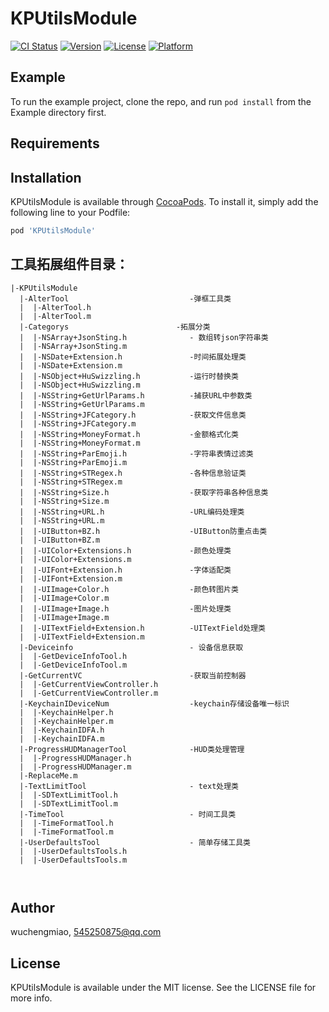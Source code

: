 # KPUtilsModule

[![CI Status](https://img.shields.io/travis/wuchengmiao/KPUtilsModule.svg?style=flat)](https://travis-ci.org/wuchengmiao/KPUtilsModule)
[![Version](https://img.shields.io/cocoapods/v/KPUtilsModule.svg?style=flat)](https://cocoapods.org/pods/KPUtilsModule)
[![License](https://img.shields.io/cocoapods/l/KPUtilsModule.svg?style=flat)](https://cocoapods.org/pods/KPUtilsModule)
[![Platform](https://img.shields.io/cocoapods/p/KPUtilsModule.svg?style=flat)](https://cocoapods.org/pods/KPUtilsModule)

## Example

To run the example project, clone the repo, and run `pod install` from the Example directory first.

## Requirements

## Installation

KPUtilsModule is available through [CocoaPods](https://cocoapods.org). To install
it, simply add the following line to your Podfile:

```ruby
pod 'KPUtilsModule'
```

## 工具拓展组件目录：

```
|-KPUtilsModule
  |-AlterTool                           -弹框工具类
  |  |-AlterTool.h
  |  |-AlterTool.m
  |-Categorys                        -拓展分类
  |  |-NSArray+JsonSting.h              - 数组转json字符串类
  |  |-NSArray+JsonSting.m
  |  |-NSDate+Extension.h               -时间拓展处理类
  |  |-NSDate+Extension.m
  |  |-NSObject+HuSwizzling.h           -运行时替换类
  |  |-NSObject+HuSwizzling.m
  |  |-NSString+GetUrlParams.h          -捕获URL中参数类
  |  |-NSString+GetUrlParams.m
  |  |-NSString+JFCategory.h            -获取文件信息类
  |  |-NSString+JFCategory.m
  |  |-NSString+MoneyFormat.h           -金额格式化类
  |  |-NSString+MoneyFormat.m
  |  |-NSString+ParEmoji.h              -字符串表情过滤类
  |  |-NSString+ParEmoji.m
  |  |-NSString+STRegex.h               -各种信息验证类
  |  |-NSString+STRegex.m
  |  |-NSString+Size.h                  -获取字符串各种信息类
  |  |-NSString+Size.m
  |  |-NSString+URL.h                   -URL编码处理类
  |  |-NSString+URL.m
  |  |-UIButton+BZ.h                    -UIButton防重点击类
  |  |-UIButton+BZ.m
  |  |-UIColor+Extensions.h             -颜色处理类
  |  |-UIColor+Extensions.m
  |  |-UIFont+Extension.h               -字体适配类
  |  |-UIFont+Extension.m
  |  |-UIImage+Color.h                  -颜色转图片类
  |  |-UIImage+Color.m
  |  |-UIImage+Image.h                  -图片处理类
  |  |-UIImage+Image.m
  |  |-UITextField+Extension.h          -UITextField处理类
  |  |-UITextField+Extension.m
  |-Deviceinfo                          - 设备信息获取
  |  |-GetDeviceInfoTool.h
  |  |-GetDeviceInfoTool.m
  |-GetCurrentVC                        -获取当前控制器
  |  |-GetCurrentViewController.h
  |  |-GetCurrentViewController.m
  |-KeychainIDeviceNum                  -keychain存储设备唯一标识
  |  |-KeychainHelper.h
  |  |-KeychainHelper.m
  |  |-KeychainIDFA.h
  |  |-KeychainIDFA.m
  |-ProgressHUDManagerTool              -HUD类处理管理
  |  |-ProgressHUDManager.h
  |  |-ProgressHUDManager.m
  |-ReplaceMe.m
  |-TextLimitTool                       - text处理类
  |  |-SDTextLimitTool.h
  |  |-SDTextLimitTool.m
  |-TimeTool                            - 时间工具类
  |  |-TimeFormatTool.h
  |  |-TimeFormatTool.m
  |-UserDefaultsTool                    - 简单存储工具类
  |  |-UserDefaultsTools.h
  |  |-UserDefaultsTools.m
  
  
```



## Author

wuchengmiao, 545250875@qq.com

## License

KPUtilsModule is available under the MIT license. See the LICENSE file for more info.
